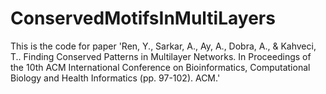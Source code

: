 # ConservedMotifsInMultiLayers

This is the code for paper 'Ren, Y., Sarkar, A., Ay, A., Dobra, A., & Kahveci, T.. Finding Conserved Patterns in Multilayer Networks. In Proceedings of the 10th ACM International Conference on Bioinformatics, Computational Biology and Health Informatics (pp. 97-102). ACM.'
